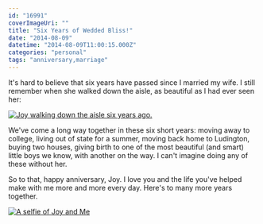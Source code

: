 ```yaml
---
id: "16991"
coverImageUri: ""
title: "Six Years of Wedded Bliss!"
date: "2014-08-09"
datetime: "2014-08-09T11:00:15.000Z"
categories: "personal"
tags: "anniversary,marriage"
---
```


It's hard to believe that six years have passed since I married my wife. I still remember when she walked down the aisle, as beautiful as I had ever seen her:

[![Joy walking down the aisle *six* years ago.](http://assets.brandonmartinez.com/brandonmartinez/2014/08/20080810248.jpg)](http://assets.brandonmartinez.com/brandonmartinez/2014/08/20080810248.jpg)

We've come a long way together in these six short years: moving away to college, living out of state for a summer, moving back home to Ludington, buying two houses, giving birth to one of the most beautiful (and smart) little boys we know, with another on the way. I can't imagine doing any of these without her.

So to that, happy anniversary, Joy. I love you and the life you've helped make with me more and more every day. Here's to many more years together.

[![A selfie of Joy and Me](http://assets.brandonmartinez.com/brandonmartinez/2014/08/20131013550-1200x799.jpg)](http://assets.brandonmartinez.com/brandonmartinez/2014/08/20131013550.jpg)
